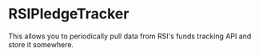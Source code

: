 # RSIPledgeTracker
This allows you to periodically pull data from RSI's funds tracking API and store it somewhere.
